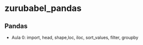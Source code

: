 # zurubabel_pandas
## Pandas 

- Aula 0: import, head, shape,loc, iloc, sort_values, filter, groupby